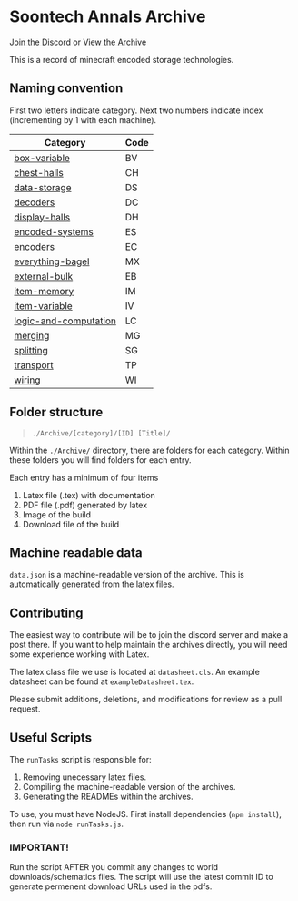 # Soontech Annals Archive

[Join the Discord](https://discord.gg/rJ4W8RHrhe) or [View the Archive](/Archive/)

This is a record of minecraft encoded storage technologies. 

## Naming convention

First two letters indicate category. Next two numbers indicate index (incrementing by 1 with each machine).

| Category                                                | Code |
|---------------------------------------------------------|------|
| [box-variable](Archive/box-variable/)                   | BV   |
| [chest-halls](Archive/chest-halls/)                     | CH   |
| [data-storage](Archive/data-storage/)                   | DS   |
| [decoders](Archive/decoders/)                           | DC   |
| [display-halls](Archive/display-halls/)                 | DH   |
| [encoded-systems](Archive/encoded-systems/)             | ES   |
| [encoders](Archive/encoders/)                           | EC   |
| [everything-bagel](Archive/everything-bagel/)           | MX   |
| [external-bulk](Archive/external-bulk/)                 | EB   |
| [item-memory](Archive/item-memory/)                     | IM   |
| [item-variable](Archive/item-variable/)                 | IV   |
| [logic-and-computation](Archive/logic-and-computation/) | LC   |
| [merging](Archive/logic-and-computation/)               | MG   |
| [splitting](Archive/splitting/)                         | SG   |
| [transport](Archive/transport/)                         | TP   |
| [wiring](Archive/wiring/)                               | WI   |

## Folder structure
> `./Archive/[category]/[ID] [Title]/`

Within the `./Archive/` directory, there are folders for each category. Within these folders you will find folders for each entry.

Each entry has a minimum of four items
1. Latex file (.tex) with documentation
2. PDF file (.pdf) generated by latex
3. Image of the build
4. Download file of the build

## Machine readable data

`data.json` is a machine-readable version of the archive. This is automatically generated from the latex files.

## Contributing

The easiest way to contribute will be to join the discord server and make a post there. If you want to help maintain the archives directly, you will need some experience working with Latex.

The latex class file we use is located at `datasheet.cls`. An example datasheet can be found at `exampleDatasheet.tex`.

Please submit additions, deletions, and modifications for review as a pull request.

## Useful Scripts

The `runTasks` script is responsible for:
1. Removing unecessary latex files.
2. Compiling the machine-readable version of the archives.
3. Generating the READMEs within the archives.

To use, you must have NodeJS. First install dependencies (`npm install`), then run via `node runTasks.js`.

### IMPORTANT!

Run the script AFTER you commit any changes to world downloads/schematics files. The script will use the latest commit ID to generate permenent download URLs used in the pdfs.
